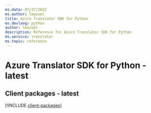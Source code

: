 ```yaml
---
ms.data: 07/27/2022
ms.author: lmazuel
title: Azure Translator SDK for Python
ms.devlang: python
author: lmazuel
description: Reference for Azure Translator SDK for Python
ms.service: translator
ms.topic: reference
---
```

# Azure Translator SDK for Python - latest

## Client packages - latest
[!INCLUDE [client-packages](translator-client-index.md)]
